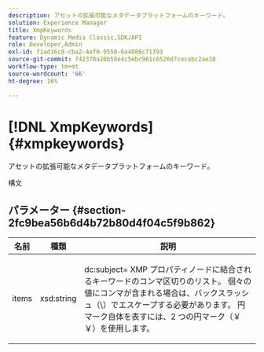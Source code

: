 ```yaml
---
description: アセットの拡張可能なメタデータプラットフォームのキーワード。
solution: Experience Manager
title: XmpKeywords
feature: Dynamic Media Classic,SDK/API
role: Developer,Admin
exl-id: f1ad16c8-cba2-4ef0-9558-6a4086c71393
source-git-commit: f42378a20b58e4c5ebc961c6526d7cecabc2ae38
workflow-type: tm+mt
source-wordcount: '66'
ht-degree: 16%

---
```


# [!DNL XmpKeywords]{#xmpkeywords}

アセットの拡張可能なメタデータプラットフォームのキーワード。

構文

## パラメーター {#section-2fc9bea56b6d4b72b80d4f04c5f9b862}

<table id="table_04100BB8ABD84EF68B0A7CE3AD946414"> 
 <thead> 
  <tr> 
   <th colname="col1" class="entry"> 名前 </th> 
   <th colname="col2" class="entry"> 種類 </th> 
   <th colname="col3" class="entry"> 説明 </th> 
  </tr> 
 </thead>
 <tbody> 
  <tr> 
   <td colname="col1"> <span class="codeph"> <span class="varname"> items</span> </span> </td> 
   <td colname="col2"> <span class="codeph"> xsd:string</span> </td> 
   <td colname="col3"> <p><span class="codeph"> dc:subject=</span> XMP プロパティノードに結合されるキーワードのコンマ区切りのリスト。 個々の値にコンマが含まれる場合は、バックスラッシュ（\）でエスケープする必要があります。 円マーク自体を表すには、2 つの円マーク（￥￥）を使用します。 </p> </td> 
  </tr> 
 </tbody> 
</table>
